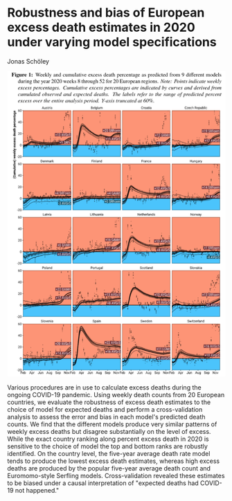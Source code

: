 # Robustness and bias of European excess death estimates in 2020 under varying model specifications

Jonas Schöley

![](cover.png)

Various procedures are in use to calculate excess deaths during the ongoing COVID-19 pandemic. Using weekly death counts from 20 European countries, we evaluate the robustness of excess death estimates to the choice of model for expected deaths and perform a cross-validation analysis to assess the error and bias in each model's predicted death counts. We find that the different models produce very similar patterns of weekly excess deaths but disagree substantially on the level of excess. While the exact country ranking along percent excess death in 2020 is sensitive to the choice of model the top and bottom ranks are robustly identified. On the country level, the five-year average death rate model tends to produce the lowest excess death estimates, whereas high excess deaths are produced by the popular five-year average death count and Euromomo-style Serfling models. Cross-validation revealed these estimates to be biased under a causal interpretation of "expected deaths had COVID-19 not happened."
